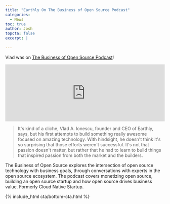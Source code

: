 ```yaml
---
title: "Earthly On The Business of Open Source Podcast"
categories:
  - News
toc: true
author: Josh
topcta: false
excerpt: |
    
---
```


Vlad was on [The Business of Open Source Podcast](https://www.emilyomier.com/podcast)!

<iframe width="100%" height="180" frameborder="no" scrolling="no" seamless src="https://share.transistor.fm/e/7bf78eb5"></iframe>

> It's kind of a cliche, Vlad A. Ionescu, founder and CEO of Earthly, says, but his first attempts to build something really awesome focused on amazing technology. With hindsight, he doesn't think it's so surprising that those efforts weren't successful. It's not that passion doesn't matter, but rather that he had to learn to build things that inspired passion from both the market and the builders.

The Business of Open Source explores the intersection of open source technology with business goals, through conversations with experts in the open source ecosystem. The podcast covers monetizing open source, building an open source startup and how open source drives business value. Formerly Cloud Native Startup.

{% include_html cta/bottom-cta.html %}
